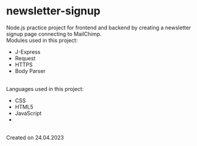 # newsletter-signup
Node.js practice project for frontend and backend by creating a newsletter signup page connecting to MailChimp.
<br>
Modules used in this project: 
<ul>
<li>J-Express</li>
<li>Request</li>
<li>HTTPS</li>
<li>Body Parser</li>
</ul>
<br>
Languages used in this project:
<ul>
<li>CSS</li>
<li>HTML5</li>
<li>JavaScript<li>
</ul>
<br>
Created on 24.04.2023
